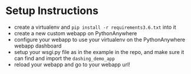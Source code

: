 Setup Instructions
=================================

- create a virtualenv and `pip install -r requirements3.6.txt` into it
- create a new custom webapp on PythonAnywhere
- configure your webapp to use your virtualenv on the PythonAnywhere webapp dashboard
- setup your wsgi.py file as in the example in the repo, and make sure it can find and import the `dashing_demo_app`
- reload your webapp and go to your webapp url!

